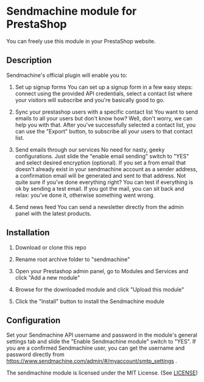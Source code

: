 Sendmachine module for PrestaShop
==================================

You can freely use this module in your PrestaShop website.

Description
------------

Sendmachine's official plugin will enable you to:

1. Set up signup forms
You can set up a signup form in a few easy steps: connect using the provided API credentials, select a contact list where your visitors will subscribe and you're basically good to go.

2. Sync your prestashop users with a specific contact list
You want to send emails to all your users but don't know how? Well, don't worry, we can help you with that. After you've successfully selected a contact list, you can use the "Export" button, to subscribe all your users to that contact list.

3. Send emails through our services
No need for nasty, geeky configurations. Just slide the "enable email sending" switch to "YES" and select desired encryption (optional).
If you set a from email that doesn't already exist in your sendmachine account as a sender address, a confirmation email will be generated and sent to that address.
Not quite sure if you've done everything right? You can test if everything is ok by sending a test email. If you got the mail, you can sit back and relax: you've done it, otherwise something went wrong.

4. Send news feed
You can send a newsletter directly from the admin panel with the latest products.


Installation
------------

1. Download or clone this repo

2. Rename root archive folder to "sendmachine"

3. Open your Prestashop admin panel, go to Modules and Services and click "Add a new module"

4. Browse for the downloaded module and click "Upload this module"

5. Click the "Install" button to install the Sendmachine module

Configuration
---------

Set your Sendmachine API username and password in the module's general settings tab and slide the "Enable Sendmachine module" switch to "YES".
If you are a confirmed Sendmachine user, you can get the username and password directly from https://www.sendmachine.com/admin/#/myaccount/smtp_settings .

The sendmachine module is licensed under the MIT License. (See [LICENSE](LICENSE))